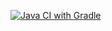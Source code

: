 [![Java CI with Gradle](https://github.com/Pastukhovalydia/Selenide/actions/workflows/gradle.yml/badge.svg)](https://github.com/Pastukhovalydia/Selenide/actions/workflows/gradle.yml)